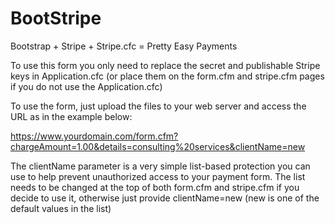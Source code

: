 BootStripe
==========

Bootstrap + Stripe + Stripe.cfc = Pretty Easy Payments

To use this form you only need to replace the secret and publishable Stripe keys in Application.cfc (or place them on the form.cfm and stripe.cfm pages if you do not use the Application.cfc)

To use the form, just upload the files to your web server and access the URL as in the example below:

https://www.yourdomain.com/form.cfm?chargeAmount=1.00&details=consulting%20services&clientName=new

The clientName parameter is a very simple list-based protection you can use to help prevent unauthorized access to your payment form. The list needs to be changed at the top of both form.cfm and stripe.cfm if you decide to use it, otherwise just provide clientName=new (new is one of the default values in the list)